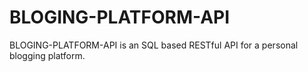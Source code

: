# BLOGING-PLATFORM-API

BLOGING-PLATFORM-API is an SQL based RESTful API for a personal blogging platform.
